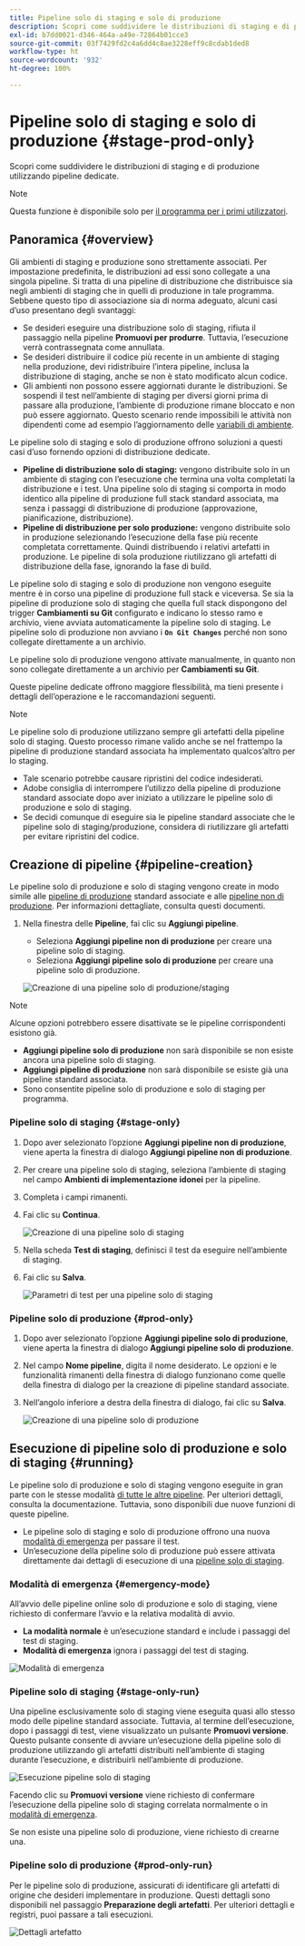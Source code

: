 ```yaml
---
title: Pipeline solo di staging e solo di produzione
description: Scopri come suddividere le distribuzioni di staging e di produzione utilizzando pipeline dedicate.
exl-id: b7dd0021-d346-464a-a49e-72864b01cce3
source-git-commit: 03f7429fd2c4a6dd4c8ae3228eff9c8cdab1ded8
workflow-type: ht
source-wordcount: '932'
ht-degree: 100%

---
```


# Pipeline solo di staging e solo di produzione {#stage-prod-only}

Scopri come suddividere le distribuzioni di staging e di produzione utilizzando pipeline dedicate.

>[!NOTE]
>
>Questa funzione è disponibile solo per [il programma per i primi utilizzatori](/help/release-notes/current.md#early-adoption).

## Panoramica {#overview}

Gli ambienti di staging e produzione sono strettamente associati. Per impostazione predefinita, le distribuzioni ad essi sono collegate a una singola pipeline. Si tratta di una pipeline di distribuzione che distribuisce sia negli ambienti di staging che in quelli di produzione in tale programma. Sebbene questo tipo di associazione sia di norma adeguato, alcuni casi d’uso presentano degli svantaggi:

* Se desideri eseguire una distribuzione solo di staging, rifiuta il passaggio nella pipeline **Promuovi per produrre**. Tuttavia, l’esecuzione verrà contrassegnata come annullata.
* Se desideri distribuire il codice più recente in un ambiente di staging nella produzione, devi ridistribuire l’intera pipeline, inclusa la distribuzione di staging, anche se non è stato modificato alcun codice.
* Gli ambienti non possono essere aggiornati durante le distribuzioni. Se sospendi il test nell’ambiente di staging per diversi giorni prima di passare alla produzione, l’ambiente di produzione rimane bloccato e non può essere aggiornato. Questo scenario rende impossibili le attività non dipendenti come ad esempio l’aggiornamento delle [variabili di ambiente](/help/getting-started/build-environment.md#environment-variables).

Le pipeline solo di staging e solo di produzione offrono soluzioni a questi casi d’uso fornendo opzioni di distribuzione dedicate.

* **Pipeline di distribuzione solo di staging:** vengono distribuite solo in un ambiente di staging con l’esecuzione che termina una volta completati la distribuzione e i test. Una pipeline solo di staging si comporta in modo identico alla pipeline di produzione full stack standard associata, ma senza i passaggi di distribuzione di produzione (approvazione, pianificazione, distribuzione).
* **Pipeline di distribuzione per solo produzione:** vengono distribuite solo in produzione selezionando l’esecuzione della fase più recente completata correttamente. Quindi distribuendo i relativi artefatti in produzione. Le pipeline di sola produzione riutilizzano gli artefatti di distribuzione della fase, ignorando la fase di build.

Le pipeline solo di staging e solo di produzione non vengono eseguite mentre è in corso una pipeline di produzione full stack e viceversa. Se sia la pipeline di produzione solo di staging che quella full stack dispongono del trigger **Cambiamenti su Git** configurato e indicano lo stesso ramo e archivio, viene avviata automaticamente la pipeline solo di staging. Le pipeline solo di produzione non avviano i **`On Git Changes`** perché non sono collegate direttamente a un archivio.

Le pipeline solo di produzione vengono attivate manualmente, in quanto non sono collegate direttamente a un archivio per **Cambiamenti su Git**.

Queste pipeline dedicate offrono maggiore flessibilità, ma tieni presente i dettagli dell’operazione e le raccomandazioni seguenti.

>[!NOTE]
>
>Le pipeline solo di produzione utilizzano sempre gli artefatti della pipeline solo di staging. Questo processo rimane valido anche se nel frattempo la pipeline di produzione standard associata ha implementato qualcos’altro per lo staging.
>
>* Tale scenario potrebbe causare ripristini del codice indesiderati.
>* Adobe consiglia di interrompere l’utilizzo della pipeline di produzione standard associate dopo aver iniziato a utilizzare le pipeline solo di produzione e solo di staging.
>* Se decidi comunque di eseguire sia le pipeline standard associate che le pipeline solo di staging/produzione, considera di riutilizzare gli artefatti per evitare ripristini del codice.

## Creazione di pipeline {#pipeline-creation}

Le pipeline solo di produzione e solo di staging vengono create in modo simile alle [pipeline di produzione](/help/using/production-pipelines.md) standard associate e alle [pipeline non di produzione](/help/using/non-production-pipelines.md). Per informazioni dettagliate, consulta questi documenti.

1. Nella finestra delle **Pipeline**, fai clic su **Aggiungi pipeline**.

   * Seleziona **Aggiungi pipeline non di produzione** per creare una pipeline solo di staging.
   * Seleziona **Aggiungi pipeline solo di produzione** per creare una pipeline solo di produzione.

   ![Creazione di una pipeline solo di produzione/staging](/help/assets/configure-pipelines/prod-stage-pipelines.png)

>[!NOTE]
>
>Alcune opzioni potrebbero essere disattivate se le pipeline corrispondenti esistono già.
>
>* **Aggiungi pipeline solo di produzione** non sarà disponibile se non esiste ancora una pipeline solo di staging.
>* **Aggiungi pipeline di produzione** non sarà disponibile se esiste già una pipeline standard associata.
>* Sono consentite pipeline solo di produzione e solo di staging per programma.

### Pipeline solo di staging {#stage-only}

1. Dopo aver selezionato l’opzione **Aggiungi pipeline non di produzione**, viene aperta la finestra di dialogo **Aggiungi pipeline non di produzione**.
1. Per creare una pipeline solo di staging, seleziona l’ambiente di staging nel campo **Ambienti di implementazione idonei** per la pipeline.
1. Completa i campi rimanenti.
1. Fai clic su **Continua**.

   ![Creazione di una pipeline solo di staging](/help/assets/configure-pipelines/stage-only.png)

1. Nella scheda **Test di staging**, definisci il test da eseguire nell’ambiente di staging.
1. Fai clic su **Salva**.

   ![Parametri di test per una pipeline solo di staging](/help/assets/configure-pipelines/stage-only-test.png)

### Pipeline solo di produzione {#prod-only}

1. Dopo aver selezionato l’opzione **Aggiungi pipeline solo di produzione**, viene aperta la finestra di dialogo **Aggiungi pipeline solo di produzione**.
1. Nel campo **Nome pipeline**, digita il nome desiderato. Le opzioni e le funzionalità rimanenti della finestra di dialogo funzionano come quelle della finestra di dialogo per la creazione di pipeline standard associate.
1. Nell’angolo inferiore a destra della finestra di dialogo, fai clic su **Salva**.

   ![Creazione di una pipeline solo di produzione](/help/assets/configure-pipelines/prod-only-pipeline.png)

## Esecuzione di pipeline solo di produzione e solo di staging {#running}

Le pipeline solo di produzione e solo di staging vengono eseguite in gran parte con le stesse modalità [di tutte le altre pipeline](/help/using/managing-pipelines.md#running-pipelines). Per ulteriori dettagli, consulta la documentazione. Tuttavia, sono disponibili due nuove funzioni di queste pipeline.

* Le pipeline solo di staging e solo di produzione offrono una nuova [modalità di emergenza](#emergency-mode) per passare il test.
* Un’esecuzione della pipeline solo di produzione può essere attivata direttamente dai dettagli di esecuzione di una [pipeline solo di staging](#stage-only-run).

### Modalità di emergenza {#emergency-mode}

All’avvio delle pipeline online solo di produzione e solo di staging, viene richiesto di confermare l’avvio e la relativa modalità di avvio.

* **La modalità normale** è un’esecuzione standard e include i passaggi del test di staging.
* **Modalità di emergenza** ignora i passaggi del test di staging.

![Modalità di emergenza](/help/assets/configure-pipelines/emergency-mode.png)

### Pipeline solo di staging {#stage-only-run}

Una pipeline esclusivamente solo di staging viene eseguita quasi allo stesso modo delle pipeline standard associate. Tuttavia, al termine dell’esecuzione, dopo i passaggi di test, viene visualizzato un pulsante **Promuovi versione**. Questo pulsante consente di avviare un’esecuzione della pipeline solo di produzione utilizzando gli artefatti distribuiti nell’ambiente di staging durante l’esecuzione, e distribuirli nell’ambiente di produzione.

![Esecuzione pipeline solo di staging](/help/assets/configure-pipelines/stage-only-pipeline-run.png)

Facendo clic su **Promuovi versione** viene richiesto di confermare l’esecuzione della pipeline solo di staging correlata normalmente o in [modalità di emergenza](#emergency-mode).

Se non esiste una pipeline solo di produzione, viene richiesto di crearne una.

### Pipeline solo di produzione {#prod-only-run}

Per le pipeline solo di produzione, assicurati di identificare gli artefatti di origine che desideri implementare in produzione. Questi dettagli sono disponibili nel passaggio **Preparazione degli artefatti**. Per ulteriori dettagli e registri, puoi passare a tali esecuzioni.

![Dettagli artefatto](/help/assets/configure-pipelines/prod-only-pipeline-run.png)
